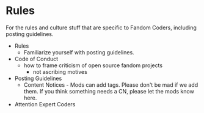 # Rules
For the rules and culture stuff that are specific to Fandom Coders, including posting guidelines.

- Rules
    - Familiarize yourself with posting guidelines.
- Code of Conduct
    - how to frame criticism of open source fandom projects
        - not ascribing motives
- Posting Guidelines
    - Content Notices - Mods can add tags. Please don't be mad if we add them. If you think something needs a CN, please let the mods know here.
- Attention Expert Coders